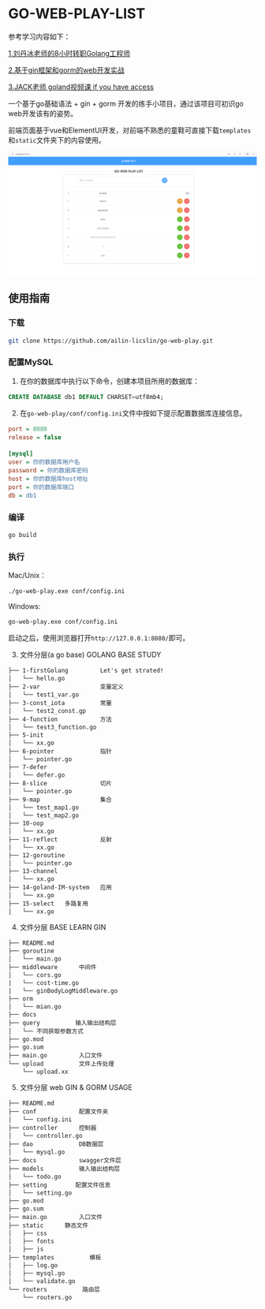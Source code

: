 # GO-WEB-PLAY-LIST

参考学习内容如下：

[1.刘丹冰老师的8小时转职Golang工程师](https://www.bilibili.com/video/BV1gf4y1r79E/?spm_id_from=333.337.search-card.all.click&vd_source=bbb985ceadc8e3199d1d5a091b58155b)

[2.基于gin框架和gorm的web开发实战](https://www.bilibili.com/video/BV1gJ411p7xC/?spm_id_from=333.788.recommend_more_video.2&vd_source=bbb985ceadc8e3199d1d5a091b58155b)

[3.JACK老师 goland视频课 if you have access](https://meeting.tencent.com/cw/xxxxxx)



一个基于go基础语法 + gin + gorm 开发的练手小项目，通过该项目可初识go web开发该有的姿势。

前端页面基于vue和ElementUI开发，对前端不熟悉的童鞋可直接下载`templates`和`static`文件夹下的内容使用。

![项目界面示例](project.jpg)


## 使用指南
### 下载
```bash
git clone https://github.com/ailin-licslin/go-web-play.git
```
### 配置MySQL
1. 在你的数据库中执行以下命令，创建本项目所用的数据库：
```sql
CREATE DATABASE db1 DEFAULT CHARSET=utf8mb4;
```
2. 在`go-web-play/conf/config.ini`文件中按如下提示配置数据库连接信息。

```ini
port = 8080
release = false

[mysql]
user = 你的数据库用户名
password = 你的数据库密码
host = 你的数据库host地址
port = 你的数据库端口
db = db1
```

### 编译
```bash
go build
```

### 执行

Mac/Unix：
```bash
./go-web-play.exe conf/config.ini
```
Windows:
```bash
go-web-play.exe conf/config.ini
```

启动之后，使用浏览器打开`http://127.0.0.1:8080/`即可。


3. 文件分层(a go base)  GOLANG BASE STUDY  
```
├── 1-firstGolang         Let's get strated!
│   └── hello.go
├── 2-var                 变量定义
│   └── test1_var.go
├── 3-const_iota          常量
│   └── test2_const.gp
├── 4-function            方法
│   └── test3_function.go
├── 5-init  
│   └── xx.go
├── 6-pointer             指针
│   └── pointer.go
├── 7-defer             
│   └── defer.go
├── 8-slice               切片
│   └── pointer.go
├── 9-map                 集合
│   └── test_map1.go
│   └── test_map2.go
├── 10-oop             
│   └── xx.go
├── 11-reflect            反射
│   └── xx.go
├── 12-goroutine           
│   └── pointer.go
├── 13-channel             
│   └── xx.go
├── 14-goland-IM-system   应用
│   └── xx.go
├── 15-select   多路复用
│   └── xx.go
```


4. 文件分层  BASE LEARN GIN
```
├── README.md
├── goroutine           
│   └── main.go
├── middleware      中间件
│   └── cors.go
|   └── cost-time.go
|   └── ginBodyLogMiddleware.go
├── orm             
│   └── mian.go
├── docs            
├── query          输入输出结构层
│   └── 不同获取参数方式
├── go.mod
├── go.sum
├── main.go         入口文件
└── upload          文件上传处理
    └── upload.xx
```

5. 文件分层  web GIN & GORM USAGE
```
├── README.md
├── conf            配置文件夹
│   └── config.ini
├── controller      控制器
│   └── controller.go
├── dao             DB数据层
│   └── mysql.go
├── docs            swagger文件层
├── models          输入输出结构层
│   └── todo.go
├── setting        配置文件信息
│   └── setting.go
├── go.mod
├── go.sum
├── main.go         入口文件
├── static      静态文件
│   ├── css
│   ├── fonts
│   ├── js
├── templates          模板
│   ├── log.go
│   ├── mysql.go
│   └── validate.go
└── routers          路由层
    └── routers.go
```
